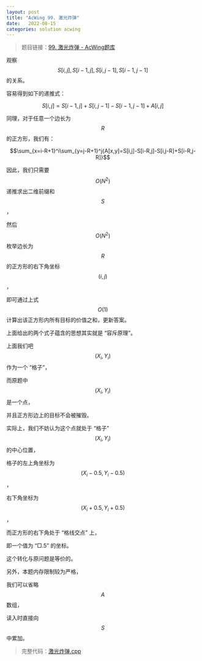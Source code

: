 ```yaml
---
layout: post
title: "AcWing 99. 激光炸弹"
date:   2022-08-15
categories: solution acwing
---
```


> 题目链接：<a href="https://www.acwing.com/problem/content/101/" target="_blank">99. 激光炸弹 - AcWing题库</a>

观察 $$S[i,j],S[i-1,j],S[i,j-1],S[i-1,j-1]$$ 的关系。

容易得到如下的递推式：

$$S[i,j]=S[i-1,j]+S[i,j-1]-S[i-1,j-1]+A[i,j]$$

同理，对于任意一个边长为 $$R$$ 的正方形，我们有：

$$\sum_{x=i-R+1}^i\sum_{y=j-R+1}^j{A[x,y]=S[i,j]-S[i-R,j]-S[i,j-R]+S[i-R,j-R]}$$

因此，我们只需要 $$O(N^2)$$ 递推求出二维前缀和 $$S$$，

然后 $$O(N^2)$$ 枚举边长为 $$R$$ 的正方形的右下角坐标 $$(i,j)$$，

即可通过上式 $$O(1)$$ 计算出该正方形内所有目标的价值之和，更新答案。

上面给出的两个式子蕴含的思想其实就是 “容斥原理”。

上面我们吧 $$(X_i,Y_i)$$ 作为一个 “格子”，

而原题中 $$(X_i,Y_i)$$ 是一个点，

并且正方形边上的目标不会被摧毁。

实际上，我们不妨认为这个点就处于 “格子” $$(X_i,Y_i)$$ 的中心位置，

格子的左上角坐标为 $$(X_i-0.5,Y_i-0.5)$$，

右下角坐标为 $$(X_i+0.5,Y_i+0.5)$$，

而正方形的右下角处于 “格线交点” 上，

即一个值为 “□.5” 的坐标。

这个转化与原问题是等价的。

另外，本题内存限制较为严格，

我们可以省略 $$A$$ 数组，

读入时直接向 $$S$$ 中累加。

> 完整代码：<a href="https://gitee.com/lyccrius/oi/blob/master/AcWing/99/激光炸弹.cpp" target="_blank">激光炸弹.cpp</a>
